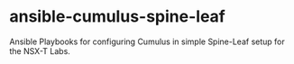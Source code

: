 # ansible-cumulus-spine-leaf
Ansible Playbooks for configuring Cumulus in simple Spine-Leaf setup for the NSX-T Labs. 
